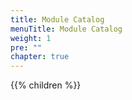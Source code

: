 ```yaml
---
title: Module Catalog
menuTitle: Module Catalog
weight: 1
pre: ""
chapter: true
---
```


{{% children %}}
